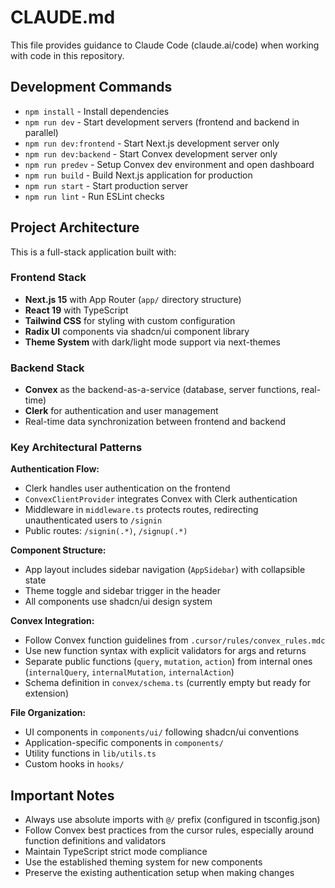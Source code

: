 # CLAUDE.md

This file provides guidance to Claude Code (claude.ai/code) when working with code in this repository.

## Development Commands

- `npm install` - Install dependencies
- `npm run dev` - Start development servers (frontend and backend in parallel)
- `npm run dev:frontend` - Start Next.js development server only
- `npm run dev:backend` - Start Convex development server only
- `npm run predev` - Setup Convex dev environment and open dashboard
- `npm run build` - Build Next.js application for production
- `npm run start` - Start production server
- `npm run lint` - Run ESLint checks

## Project Architecture

This is a full-stack application built with:

### Frontend Stack
- **Next.js 15** with App Router (`app/` directory structure)
- **React 19** with TypeScript
- **Tailwind CSS** for styling with custom configuration
- **Radix UI** components via shadcn/ui component library
- **Theme System** with dark/light mode support via next-themes

### Backend Stack
- **Convex** as the backend-as-a-service (database, server functions, real-time)
- **Clerk** for authentication and user management
- Real-time data synchronization between frontend and backend

### Key Architectural Patterns

**Authentication Flow:**
- Clerk handles user authentication on the frontend
- `ConvexClientProvider` integrates Convex with Clerk authentication
- Middleware in `middleware.ts` protects routes, redirecting unauthenticated users to `/signin`
- Public routes: `/signin(.*)`, `/signup(.*)`

**Component Structure:**
- App layout includes sidebar navigation (`AppSidebar`) with collapsible state
- Theme toggle and sidebar trigger in the header
- All components use shadcn/ui design system

**Convex Integration:**
- Follow Convex function guidelines from `.cursor/rules/convex_rules.mdc`
- Use new function syntax with explicit validators for args and returns
- Separate public functions (`query`, `mutation`, `action`) from internal ones (`internalQuery`, `internalMutation`, `internalAction`)
- Schema definition in `convex/schema.ts` (currently empty but ready for extension)

**File Organization:**
- UI components in `components/ui/` following shadcn/ui conventions
- Application-specific components in `components/`
- Utility functions in `lib/utils.ts`
- Custom hooks in `hooks/`

## Important Notes

- Always use absolute imports with `@/` prefix (configured in tsconfig.json)
- Follow Convex best practices from the cursor rules, especially around function definitions and validators
- Maintain TypeScript strict mode compliance
- Use the established theming system for new components
- Preserve the existing authentication setup when making changes